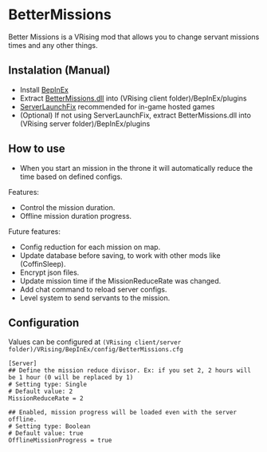 # BetterMissions

Better Missions is a VRising mod that allows you to change servant missions times and any other things.

## Instalation (Manual)

* Install [BepInEx](https://docs.bepinex.dev/master/articles/user_guide/installation/index.html)
* Extract [BetterMissions.dll](https://github.com/caioreix/BetterMissions/releases) into (VRising client folder)/BepInEx/plugins
* [ServerLaunchFix](https://v-rising.thunderstore.io/package/Mythic/ServerLaunchFix/) recommended for in-game hosted
  games
* (Optional) If not using ServerLaunchFix, extract BetterMissions.dll into (VRising server folder)/BepInEx/plugins

## How to use

* When you start an mission in the throne it will automatically reduce the time based on defined configs.

Features:
  - Control the mission duration.
  - Offline mission duration progress.

Future features:
  - Config reduction for each mission on map.
  - Update database before saving, to work with other mods like (CoffinSleep).
  - Encrypt json files.
  - Update mission time if the MissionReduceRate was changed.
  - Add chat command to reload server configs.
  - Level system to send servants to the mission.

## Configuration

Values can be configured at `(VRising client/server folder)/VRising/BepInEx/config/BetterMissions.cfg`

```
[Server]
## Define the mission reduce divisor. Ex: if you set 2, 2 hours will be 1 hour (0 will be replaced by 1)
# Setting type: Single
# Default value: 2
MissionReduceRate = 2

## Enabled, mission progress will be loaded even with the server offline.
# Setting type: Boolean
# Default value: true
OfflineMissionProgress = true
```
